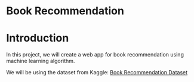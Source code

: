 # Book Recommendation

# Introduction

In this project, we will create a web app for book recommendation using machine learning algorithm.

We will be using the dataset from Kaggle: [Book Recommendation Dataset](https://www.kaggle.com/datasets/arashnic/book-recommendation-dataset?datasetId=1004280)